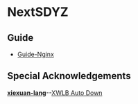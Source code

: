 # NextSDYZ

## Guide
- [Guide-Nginx](https://github.com/huangyinhaow/NextSDYZ/blob/main/Guide-Nginx.md)

## Special Acknowledgements
**[xiexuan-lang](https://github.com/xiexuan-lang)**--[XWLB Auto Down](https://github.com/xiexuan-lang/news-Download)
